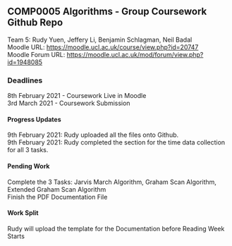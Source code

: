 ## COMP0005 Algorithms - Group Coursework Github Repo

Team 5: Rudy Yuen, Jeffery Li, Benjamin Schlagman, Neil Badal
<br>
Moodle URL: https://moodle.ucl.ac.uk/course/view.php?id=20747
<br>
Moodle Forum URL: https://moodle.ucl.ac.uk/mod/forum/view.php?id=1948085

### Deadlines
8th February 2021 - Coursework Live in Moodle <br> 3rd March 2021 - Coursework Submission

#### Progress Updates
9th February 2021: Rudy uploaded all the files onto Github. <br>
9th February 2021: Rudy completed the section for the time data collection for all 3 tasks.

#### Pending Work
Complete the 3 Tasks: Jarvis March Algorithm, Graham Scan Algorithm, Extended Graham Scan Algorithm <br>
Finish the PDF Documentation File <br>

#### Work Split
Rudy will upload the template for the Documentation before Reading Week Starts
